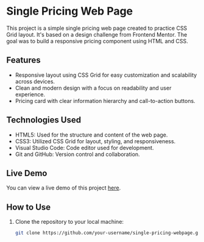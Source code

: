 # Single Pricing Web Page

This project is a simple single pricing web page created to practice CSS Grid layout. It's based on a design challenge from Frontend Mentor. The goal was to build a responsive pricing component using HTML and CSS.

## Features

- Responsive layout using CSS Grid for easy customization and scalability across devices.
- Clean and modern design with a focus on readability and user experience.
- Pricing card with clear information hierarchy and call-to-action buttons.

## Technologies Used

- HTML5: Used for the structure and content of the web page.
- CSS3: Utilized CSS Grid for layout, styling, and responsiveness.
- Visual Studio Code: Code editor used for development.
- Git and GitHub: Version control and collaboration.

## Live Demo

You can view a live demo of this project [here](https://lemon-squeeeezy.github.io/css-grid-practice/).

## How to Use

1. Clone the repository to your local machine:

   ```bash
   git clone https://github.com/your-username/single-pricing-webpage.git
   ```
